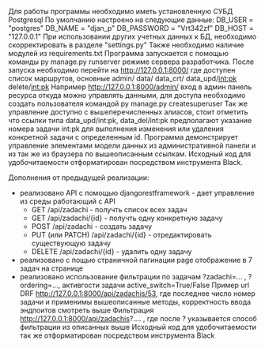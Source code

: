 Для работы программы необходимо иметь установленную СУБД Postgresql По умолчанию настроено на следующие данные: DB_USER = "postgres" DB_NAME = "djan_p" DB_PASSWORD = "Vrt342zf" DB_HOST = "127.0.0.1" При использовании других учетных данных к БД, необходимо скорректировать в разделе "settings.py" Также необходимо наличие модулей из requirements.txt Программа запускается с помощью команды py  manage.py runserver  режиме сервера разработчика. После запуска необходимо перейти на http://127.0.0.1:8000/ где доступен список  маршрутов, 
основные admin/
data/
data_crt/
data_upd/<int:pk>
delete/<int:pk>
Например http://127.0.0.1:8000/admin/ вход в админ панель ресурса откуда можно управлять данными, для доступа необходимо создать пользователя командой   py  manage.py createsuperuser
Так же управление доступно с вышеперечисленных алиасов, стоит отметить что ссылки типа data_upd/int:pk, data_del/int:pk предполагают указание номера задачи int:pk для выполнения изменения или удаления конкретной задачи с определенным id.
Программа демонстрирует управление элементами модели данных из административной панели и из так же из браузера по вышеописанным ссылкам. Исходный код для удобочитаемости отформатирован посредством инструмента Black.

Дополнения от предыдущей реализации:
- реализовано API с помощью djangorestframework - дает управление из среды работающий с API
  - GET /api/zadachi - получть список всех задач
  - GET /api/zadachi/{id} - получть одну конкретную задачу
  - POST /api/zadachi - создать задачу
  - PUT (или PATCH) /api/zadachi/{id} - отредактировать существующую задачу
  - DELETE /api/zadachi/{id} - удалить одну задачу
- реализовано с пощью страничной пагинации  page отображение в 7 задач на странице
- реализовано использование фильтрации по задачам ?zadachi=... , ?ordering=..., активгости задачи active_switch=True/False
Пример url DRF http://127.0.0.1:8000/api/zadachis/53, где последнее число номер задачи и применимы вышеописанные методы, корректность ввода эндпоитов смотреть выше
Фильтрация http://127.0.0.1:8000/api/zadachis?.... , где после ? указывается способ фильтрации из описанных выше
Исходный код для удобочитаемости так же отформатирован посредством инструмента Black